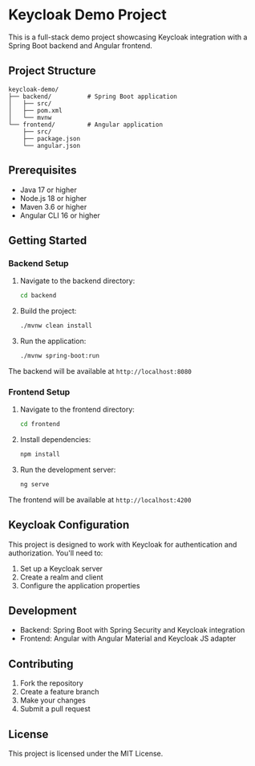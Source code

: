 # Keycloak Demo Project

This is a full-stack demo project showcasing Keycloak integration with a Spring Boot backend and Angular frontend.

## Project Structure

```
keycloak-demo/
├── backend/          # Spring Boot application
│   ├── src/
│   ├── pom.xml
│   └── mvnw
└── frontend/         # Angular application
    ├── src/
    ├── package.json
    └── angular.json
```

## Prerequisites

- Java 17 or higher
- Node.js 18 or higher
- Maven 3.6 or higher
- Angular CLI 16 or higher

## Getting Started

### Backend Setup

1. Navigate to the backend directory:
   ```bash
   cd backend
   ```

2. Build the project:
   ```bash
   ./mvnw clean install
   ```

3. Run the application:
   ```bash
   ./mvnw spring-boot:run
   ```

The backend will be available at `http://localhost:8080`

### Frontend Setup

1. Navigate to the frontend directory:
   ```bash
   cd frontend
   ```

2. Install dependencies:
   ```bash
   npm install
   ```

3. Run the development server:
   ```bash
   ng serve
   ```

The frontend will be available at `http://localhost:4200`

## Keycloak Configuration

This project is designed to work with Keycloak for authentication and authorization. You'll need to:

1. Set up a Keycloak server
2. Create a realm and client
3. Configure the application properties

## Development

- Backend: Spring Boot with Spring Security and Keycloak integration
- Frontend: Angular with Angular Material and Keycloak JS adapter

## Contributing

1. Fork the repository
2. Create a feature branch
3. Make your changes
4. Submit a pull request

## License

This project is licensed under the MIT License.
